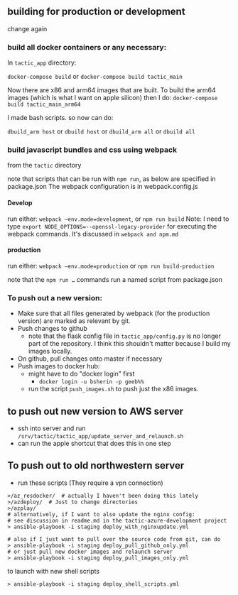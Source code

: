 ## building for production or development
change again

### build all docker containers or any necessary:
In `tactic_app` directory:

`docker-compose build` or `docker-compose build tactic_main`

Now there are x86 and arm64 images that are built. To build the arm64 images (which is what I want on apple silicon)
then I do: `docker-compose build tactic_main_arm64`

I made bash scripts. so now can do:

`dbuild_arm host` or `dbuild host`
or
`dbuild_arm all` or `dbuild all`

### build javascript bundles and css using webpack
from the `tactic` directory

note that scripts that can be run with `npm run`, as below are specified in package.json
The webpack configuration is in webpack.config.js

#### Develop

run either:
`webpack —env.mode=development`, or `npm run build`
Note: I need to type `export NODE_OPTIONS=--openssl-legacy-provider` for executing the webpack commands.
It's discussed in `webpack and npm.md`

#### production
run either:
`webpack —env.mode=production`
or
`npm run build-production`

note that the `npm run …` commands run a named script from package.json

### To push out a new version:

* Make sure that all files generated by webpack (for the production version) are marked as relevant by git.
* Push changes to github
    * note that the flask config file in `tactic_app/config.py` is no longer part of the repository.
    I think this shouldn't matter because I build my images locally.
* On github, pull changes onto master if necessary
* Push images to docker hub: 
  * might have to do "docker login" first
    * `docker login -u bsherin -p geeb%%`
  * run the script `push_images.sh` to push just the x86 images.

## to push out new version to AWS server
* ssh into server and run `/srv/tactic/tactic_app/update_server_and_relaunch.sh`
* can run the apple shortcut that does this in one step

## To push out to old northwestern server
* run these scripts (They require a vpn connection)

```
>/az_resdocker/  # actually I haven't been doing this lately
>/azdeploy/  # Just to change directories
>/azplay/
# alternatively, if I want to also update the nginx config:
# see discussion in readme.md in the tactic-azure-development project
> ansible-playbook -i staging deploy_with_nginxupdate.yml

# also if I just want to pull over the source code from git, can do
> ansible-playbook -i staging deploy_pull_github_only.yml
# or just pull new docker images and relaunch server
> ansible-playbook -i staging deploy_pull_images_only.yml
```

to launch with new shell scripts
```
> ansible-playbook -i staging deploy_shell_scripts.yml
```
